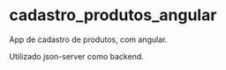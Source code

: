 # cadastro_produtos_angular

App de cadastro de produtos, com angular.

Utilizado json-server como backend.
